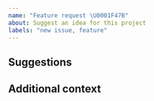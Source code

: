 ```yaml
---
name: "Feature request \U0001F47B"
about: Suggest an idea for this project
labels: "new issue, feature"
---
```


<!-- Describe the solution you'd like  clear and concise description of what you want to happen. -->

<!-- A clear and concise description of any alternative solutions or features you've considered.-->

## Suggestions

<!-- Delete if no additional context -->

## Additional context
